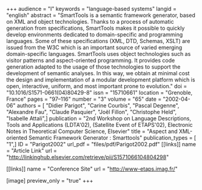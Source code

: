 +++
audience = "I"
keywords = "language-based systems"
langid = "english"
abstract = "SmartTools is a semantic framework generator, based on XML and object technologies. Thanks to a process of automatic generation from specifications, SmartTools makes it possible to quickly develop environments dedicated to domain-specific and programming languages. Some of these specifications (XML, DTD, Schemas, XSLT) are issued from the W3C which is an important source of varied emerging domain-specific languages. SmartTools uses object technologies such as visitor patterns and aspect-oriented programming. It provides code generation adapted to the usage of those technologies to support the development of semantic analyses. In this way, we obtain at minimal cost the design and implementation of a modular development platform which is open, interactive, uniform, and most important prone to evolution."
doi = "10.1016/S1571-0661(04)80429-8"
issn = "15710661"
location = "Grenoble, France"
pages = "97–116"
number = "3"
volume = "65"
date = "2002-04-06"
authors = [ "Didier Parigot", "Carine Courbis", "Pascal Degenne", "Alexandre Fau", "Claude Pasquier", "Joël Fillon", "Christophe Held", "Isabelle Attali",]
publication = "2nd Workshop on Language Descriptions, Tools and Applications (LDTA'02), (Satellite Event of ETAPS'02), Electronic Notes in Theoretical Computer Science, Elsevier"
title = "Aspect and XML-oriented Semantic Framework Generator : Smarttools"
publication_types = [ "1",]
ID = "Parigot2002"
url_pdf = "files/pdf/Parigot2002.pdf"
[[links]]
name = "Article Link"
url = "http://linkinghub.elsevier.com/retrieve/pii/S1571066104804298"

[[links]]
name = "Conference Site"
url = "http://www-etaps.imag.fr/"

[image]
preview_only = "true"
+++
